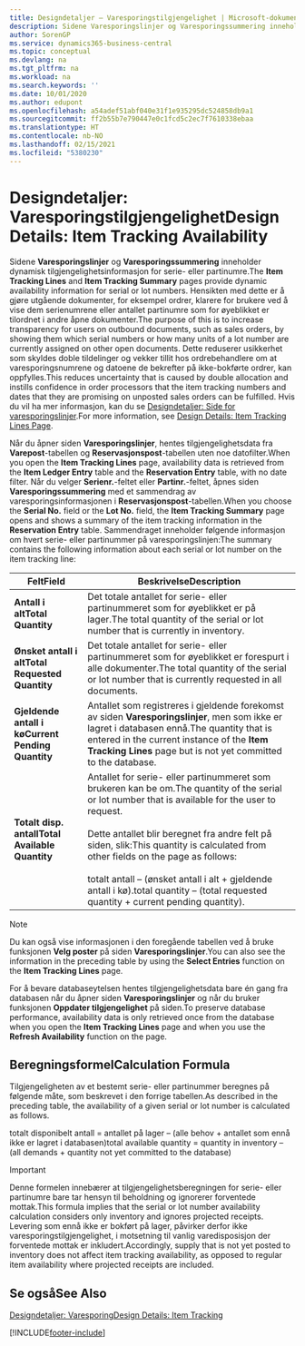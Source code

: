 ```yaml
---
title: Designdetaljer – Varesporingstilgjengelighet | Microsoft-dokumentasjon
description: Sidene Varesporingslinjer og Varesporingssummering inneholder dynamisk tilgjengelighetsinformasjon for serie- eller partinumre. Hensikten med dette er å gjøre utgående dokumenter, for eksempel ordrer, klarere for brukere ved å vise dem serienumrene eller antallet partinumre som for øyeblikket er tilordnet i andre åpne dokumenter.
author: SorenGP
ms.service: dynamics365-business-central
ms.topic: conceptual
ms.devlang: na
ms.tgt_pltfrm: na
ms.workload: na
ms.search.keywords: ''
ms.date: 10/01/2020
ms.author: edupont
ms.openlocfilehash: a54adef51abf040e31f1e935295dc524858db9a1
ms.sourcegitcommit: ff2b55b7e790447e0c1fcd5c2ec7f7610338ebaa
ms.translationtype: HT
ms.contentlocale: nb-NO
ms.lasthandoff: 02/15/2021
ms.locfileid: "5380230"
---
```

# <a name="design-details-item-tracking-availability"></a><span data-ttu-id="1defd-104">Designdetaljer: Varesporingstilgjengelighet</span><span class="sxs-lookup"><span data-stu-id="1defd-104">Design Details: Item Tracking Availability</span></span>
<span data-ttu-id="1defd-105">Sidene **Varesporingslinjer** og **Varesporingssummering** inneholder dynamisk tilgjengelighetsinformasjon for serie- eller partinumre.</span><span class="sxs-lookup"><span data-stu-id="1defd-105">The **Item Tracking Lines** and **Item Tracking Summary** pages provide dynamic availability information for serial or lot numbers.</span></span> <span data-ttu-id="1defd-106">Hensikten med dette er å gjøre utgående dokumenter, for eksempel ordrer, klarere for brukere ved å vise dem serienumrene eller antallet partinumre som for øyeblikket er tilordnet i andre åpne dokumenter.</span><span class="sxs-lookup"><span data-stu-id="1defd-106">The purpose of this is to increase transparency for users on outbound documents, such as sales orders, by showing them which serial numbers or how many units of a lot number are currently assigned on other open documents.</span></span> <span data-ttu-id="1defd-107">Dette reduserer usikkerhet som skyldes doble tildelinger og vekker tillit hos ordrebehandlere om at varesporingsnumrene og datoene de bekrefter på ikke-bokførte ordrer, kan oppfylles.</span><span class="sxs-lookup"><span data-stu-id="1defd-107">This reduces uncertainty that is caused by double allocation and instills confidence in order processors that the item tracking numbers and dates that they are promising on unposted sales orders can be fulfilled.</span></span> <span data-ttu-id="1defd-108">Hvis du vil ha mer informasjon, kan du se [Designdetaljer: Side for varesporingslinjer](design-details-item-tracking-lines-window.md).</span><span class="sxs-lookup"><span data-stu-id="1defd-108">For more information, see [Design Details: Item Tracking Lines Page](design-details-item-tracking-lines-window.md).</span></span>  

 <span data-ttu-id="1defd-109">Når du åpner siden **Varesporingslinjer**, hentes tilgjengelighetsdata fra **Varepost**-tabellen og **Reservasjonspost**-tabellen uten noe datofilter.</span><span class="sxs-lookup"><span data-stu-id="1defd-109">When you open the **Item Tracking Lines** page, availability data is retrieved from the **Item Ledger Entry** table and the **Reservation Entry** table, with no date filter.</span></span> <span data-ttu-id="1defd-110">Når du velger **Serienr.**-feltet eller **Partinr.**-feltet, åpnes siden **Varesporingssummering** med et sammendrag av varesporingsinformasjonen i **Reservasjonspost**-tabellen.</span><span class="sxs-lookup"><span data-stu-id="1defd-110">When you choose the **Serial No.** field or the **Lot No.** field, the **Item Tracking Summary** page opens and shows a summary of the item tracking information in the **Reservation Entry** table.</span></span> <span data-ttu-id="1defd-111">Sammendraget inneholder følgende informasjon om hvert serie- eller partinummer på varesporingslinjen:</span><span class="sxs-lookup"><span data-stu-id="1defd-111">The summary contains the following information about each serial or lot number on the item tracking line:</span></span>  

|<span data-ttu-id="1defd-112">Felt</span><span class="sxs-lookup"><span data-stu-id="1defd-112">Field</span></span>|<span data-ttu-id="1defd-113">Beskrivelse</span><span class="sxs-lookup"><span data-stu-id="1defd-113">Description</span></span>|  
|---------------------------------|---------------------------------------|  
|<span data-ttu-id="1defd-114">**Antall i alt**</span><span class="sxs-lookup"><span data-stu-id="1defd-114">**Total Quantity**</span></span>|<span data-ttu-id="1defd-115">Det totale antallet for serie- eller partinummeret som for øyeblikket er på lager.</span><span class="sxs-lookup"><span data-stu-id="1defd-115">The total quantity of the serial or lot number that is currently in inventory.</span></span>|  
|<span data-ttu-id="1defd-116">**Ønsket antall i alt**</span><span class="sxs-lookup"><span data-stu-id="1defd-116">**Total Requested Quantity**</span></span>|<span data-ttu-id="1defd-117">Det totale antallet for serie- eller partinummeret som for øyeblikket er forespurt i alle dokumenter.</span><span class="sxs-lookup"><span data-stu-id="1defd-117">The total quantity of the serial or lot number that is currently requested in all documents.</span></span>|  
|<span data-ttu-id="1defd-118">**Gjeldende antall i kø**</span><span class="sxs-lookup"><span data-stu-id="1defd-118">**Current Pending Quantity**</span></span>|<span data-ttu-id="1defd-119">Antallet som registreres i gjeldende forekomst av siden **Varesporingslinjer**, men som ikke er lagret i databasen ennå.</span><span class="sxs-lookup"><span data-stu-id="1defd-119">The quantity that is entered in the current instance of the **Item Tracking Lines** page but is not yet committed to the database.</span></span>|  
|<span data-ttu-id="1defd-120">**Totalt disp. antall**</span><span class="sxs-lookup"><span data-stu-id="1defd-120">**Total Available Quantity**</span></span>|<span data-ttu-id="1defd-121">Antallet for serie- eller partinummeret som brukeren kan be om.</span><span class="sxs-lookup"><span data-stu-id="1defd-121">The quantity of the serial or lot number that is available for the user to request.</span></span><br /><br /> <span data-ttu-id="1defd-122">Dette antallet blir beregnet fra andre felt på siden, slik:</span><span class="sxs-lookup"><span data-stu-id="1defd-122">This quantity is calculated from other fields on the page as follows:</span></span><br /><br /> <span data-ttu-id="1defd-123">totalt antall – (ønsket antall i alt + gjeldende antall i kø).</span><span class="sxs-lookup"><span data-stu-id="1defd-123">total quantity – (total requested quantity + current pending quantity).</span></span>|  

> [!NOTE]  
>  <span data-ttu-id="1defd-124">Du kan også vise informasjonen i den foregående tabellen ved å bruke funksjonen **Velg poster** på siden **Varesporingslinjer**.</span><span class="sxs-lookup"><span data-stu-id="1defd-124">You can also see the information in the preceding table by using the **Select Entries** function on the **Item Tracking Lines** page.</span></span>  

 <span data-ttu-id="1defd-125">For å bevare databaseytelsen hentes tilgjengelighetsdata bare én gang fra databasen når du åpner siden **Varesporingslinjer** og når du bruker funksjonen **Oppdater tilgjengelighet** på siden.</span><span class="sxs-lookup"><span data-stu-id="1defd-125">To preserve database performance, availability data is only retrieved once from the database when you open the **Item Tracking Lines** page and when you use the **Refresh Availability** function on the page.</span></span>  

## <a name="calculation-formula"></a><span data-ttu-id="1defd-126">Beregningsformel</span><span class="sxs-lookup"><span data-stu-id="1defd-126">Calculation Formula</span></span>  
 <span data-ttu-id="1defd-127">Tilgjengeligheten av et bestemt serie- eller partinummer beregnes på følgende måte, som beskrevet i den forrige tabellen.</span><span class="sxs-lookup"><span data-stu-id="1defd-127">As described in the preceding table, the availability of a given serial or lot number is calculated as follows.</span></span>  

 <span data-ttu-id="1defd-128">totalt disponibelt antall = antallet på lager – (alle behov + antallet som ennå ikke er lagret i databasen)</span><span class="sxs-lookup"><span data-stu-id="1defd-128">total available quantity = quantity in inventory – (all demands + quantity not yet committed to the database)</span></span>  

> [!IMPORTANT]  
>  <span data-ttu-id="1defd-129">Denne formelen innebærer at tilgjengelighetsberegningen for serie- eller partinumre bare tar hensyn til beholdning og ignorerer forventede mottak.</span><span class="sxs-lookup"><span data-stu-id="1defd-129">This formula implies that the serial or lot number availability calculation considers only inventory and ignores projected receipts.</span></span> <span data-ttu-id="1defd-130">Levering som ennå ikke er bokført på lager, påvirker derfor ikke varesporingstilgjengelighet, i motsetning til vanlig varedisposisjon der forventede mottak er inkludert.</span><span class="sxs-lookup"><span data-stu-id="1defd-130">Accordingly, supply that is not yet posted to inventory does not affect item tracking availability, as opposed to regular item availability where projected receipts are included.</span></span>  

## <a name="see-also"></a><span data-ttu-id="1defd-131">Se også</span><span class="sxs-lookup"><span data-stu-id="1defd-131">See Also</span></span>  
 [<span data-ttu-id="1defd-132">Designdetaljer: Varesporing</span><span class="sxs-lookup"><span data-stu-id="1defd-132">Design Details: Item Tracking</span></span>](design-details-item-tracking.md)


[!INCLUDE[footer-include](includes/footer-banner.md)]